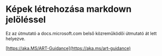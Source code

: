 # <a name="create-images-in-markdown"></a>Képek létrehozása markdown jelöléssel

Ez az útmutató a docs.microsoft.com belső közreműködői útmutató át lett helyezve.

[https://aka.MS/ART-Guidance](https://aka.ms/art-guidance)

